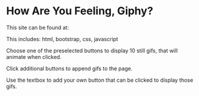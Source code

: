 # How Are You Feeling, Giphy?

This site can be found at:

This includes: html, bootstrap, css, javascript

Choose one of the preselected buttons to display 10 still gifs, that will animate when clicked.

Click additional buttons to append gifs to the page.

Use the textbox to add your own button that can be clicked to display those gifs.
